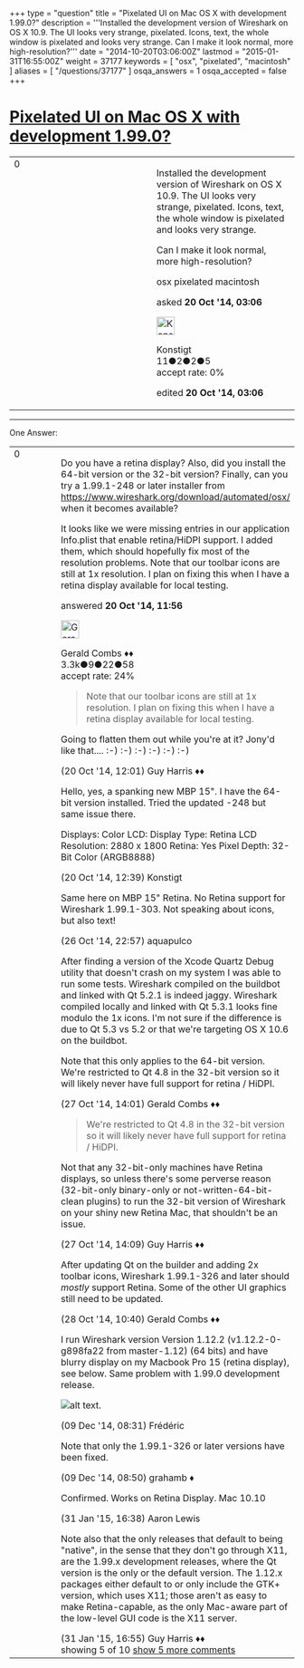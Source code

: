 +++
type = "question"
title = "Pixelated UI on Mac OS X with development 1.99.0?"
description = '''Installed the development version of Wireshark on OS X 10.9. The UI looks very strange, pixelated. Icons, text, the whole window is pixelated and looks very strange. Can I make it look normal, more high-resolution?'''
date = "2014-10-20T03:06:00Z"
lastmod = "2015-01-31T16:55:00Z"
weight = 37177
keywords = [ "osx", "pixelated", "macintosh" ]
aliases = [ "/questions/37177" ]
osqa_answers = 1
osqa_accepted = false
+++

<div class="headNormal">

# [Pixelated UI on Mac OS X with development 1.99.0?](/questions/37177/pixelated-ui-on-mac-os-x-with-development-1990)

</div>

<div id="main-body">

<div id="askform">

<table id="question-table" style="width:100%;"><colgroup><col style="width: 50%" /><col style="width: 50%" /></colgroup><tbody><tr class="odd"><td style="width: 30px; vertical-align: top"><div class="vote-buttons"><span id="post-37177-upvote" class="ajax-command post-vote up" rel="nofollow" title="I like this post (click again to cancel)"> </span><div id="post-37177-score" class="post-score" title="current number of votes">0</div><span id="post-37177-downvote" class="ajax-command post-vote down" rel="nofollow" title="I dont like this post (click again to cancel)"> </span> <span id="favorite-mark" class="ajax-command favorite-mark" rel="nofollow" title="mark/unmark this question as favorite (click again to cancel)"> </span><div id="favorite-count" class="favorite-count"></div></div></td><td><div id="item-right"><div class="question-body"><p>Installed the development version of Wireshark on OS X 10.9. The UI looks very strange, pixelated. Icons, text, the whole window is pixelated and looks very strange.</p><p>Can I make it look normal, more high-resolution?</p></div><div id="question-tags" class="tags-container tags"><span class="post-tag tag-link-osx" rel="tag" title="see questions tagged &#39;osx&#39;">osx</span> <span class="post-tag tag-link-pixelated" rel="tag" title="see questions tagged &#39;pixelated&#39;">pixelated</span> <span class="post-tag tag-link-macintosh" rel="tag" title="see questions tagged &#39;macintosh&#39;">macintosh</span></div><div id="question-controls" class="post-controls"></div><div class="post-update-info-container"><div class="post-update-info post-update-info-user"><p>asked <strong>20 Oct '14, 03:06</strong></p><img src="https://secure.gravatar.com/avatar/60a6e028c2b288b38e133662af95eb88?s=32&amp;d=identicon&amp;r=g" class="gravatar" width="32" height="32" alt="Konstigt&#39;s gravatar image" /><p><span>Konstigt</span><br />
<span class="score" title="11 reputation points">11</span><span title="2 badges"><span class="badge1">●</span><span class="badgecount">2</span></span><span title="2 badges"><span class="silver">●</span><span class="badgecount">2</span></span><span title="5 badges"><span class="bronze">●</span><span class="badgecount">5</span></span><br />
<span class="accept_rate" title="Rate of the user&#39;s accepted answers">accept rate:</span> <span title="Konstigt has no accepted answers">0%</span></p></div><div class="post-update-info post-update-info-edited"><p><span> edited <strong>20 Oct '14, 03:06</strong> </span></p></div></div><div id="comments-container-37177" class="comments-container"></div><div id="comment-tools-37177" class="comment-tools"></div><div class="clear"></div><div id="comment-37177-form-container" class="comment-form-container"></div><div class="clear"></div></div></td></tr></tbody></table>

------------------------------------------------------------------------

<div class="tabBar">

<span id="sort-top"></span>

<div class="headQuestions">

One Answer:

</div>

</div>

<span id="37205"></span>

<div id="answer-container-37205" class="answer">

<table style="width:100%;"><colgroup><col style="width: 50%" /><col style="width: 50%" /></colgroup><tbody><tr class="odd"><td style="width: 30px; vertical-align: top"><div class="vote-buttons"><span id="post-37205-upvote" class="ajax-command post-vote up" rel="nofollow" title="I like this post (click again to cancel)"> </span><div id="post-37205-score" class="post-score" title="current number of votes">0</div><span id="post-37205-downvote" class="ajax-command post-vote down" rel="nofollow" title="I dont like this post (click again to cancel)"> </span></div></td><td><div class="item-right"><div class="answer-body"><p>Do you have a retina display? Also, did you install the 64-bit version or the 32-bit version? Finally, can you try a 1.99.1-248 or later installer from <a href="https://www.wireshark.org/download/automated/osx/">https://www.wireshark.org/download/automated/osx/</a> when it becomes available?</p><p>It looks like we were missing entries in our application Info.plist that enable retina/HiDPI support. I added them, which should hopefully fix most of the resolution problems. Note that our toolbar icons are still at 1x resolution. I plan on fixing this when I have a retina display available for local testing.</p></div><div class="answer-controls post-controls"></div><div class="post-update-info-container"><div class="post-update-info post-update-info-user"><p>answered <strong>20 Oct '14, 11:56</strong></p><img src="https://secure.gravatar.com/avatar/6db117a984c6529df88330dc49fb1ee4?s=32&amp;d=identicon&amp;r=g" class="gravatar" width="32" height="32" alt="Gerald%20Combs&#39;s gravatar image" /><p><span>Gerald Combs ♦♦</span><br />
<span class="score" title="3332 reputation points"><span>3.3k</span></span><span title="9 badges"><span class="badge1">●</span><span class="badgecount">9</span></span><span title="22 badges"><span class="silver">●</span><span class="badgecount">22</span></span><span title="58 badges"><span class="bronze">●</span><span class="badgecount">58</span></span><br />
<span class="accept_rate" title="Rate of the user&#39;s accepted answers">accept rate:</span> <span title="Gerald Combs has 32 accepted answers">24%</span></p></div></div><div id="comments-container-37205" class="comments-container"><span id="37206"></span><div id="comment-37206" class="comment"><div id="post-37206-score" class="comment-score"></div><div class="comment-text"><blockquote><p>Note that our toolbar icons are still at 1x resolution. I plan on fixing this when I have a retina display available for local testing.</p></blockquote><p>Going to flatten them out while you're at it? Jony'd like that.... :-) :-) :-) :-) :-) :-)</p></div><div id="comment-37206-info" class="comment-info"><span class="comment-age">(20 Oct '14, 12:01)</span> <span class="comment-user userinfo">Guy Harris ♦♦</span></div></div><span id="37208"></span><div id="comment-37208" class="comment"><div id="post-37208-score" class="comment-score"></div><div class="comment-text"><p>Hello, yes, a spanking new MBP 15". I have the 64-bit version installed. Tried the updated -248 but same issue there.</p><p>Displays: Color LCD: Display Type: Retina LCD Resolution: 2880 x 1800 Retina: Yes Pixel Depth: 32-Bit Color (ARGB8888)</p></div><div id="comment-37208-info" class="comment-info"><span class="comment-age">(20 Oct '14, 12:39)</span> <span class="comment-user userinfo">Konstigt</span></div></div><span id="37366"></span><div id="comment-37366" class="comment"><div id="post-37366-score" class="comment-score"></div><div class="comment-text"><p>Same here on MBP 15" Retina. No Retina support for Wireshark 1.99.1-303. Not speaking about icons, but also text!</p></div><div id="comment-37366-info" class="comment-info"><span class="comment-age">(26 Oct '14, 22:57)</span> <span class="comment-user userinfo">aquapulco</span></div></div><span id="37377"></span><div id="comment-37377" class="comment"><div id="post-37377-score" class="comment-score"></div><div class="comment-text"><p>After finding a version of the Xcode Quartz Debug utility that doesn't crash on my system I was able to run some tests. Wireshark compiled on the buildbot and linked with Qt 5.2.1 is indeed jaggy. Wireshark compiled locally and linked with Qt 5.3.1 looks fine modulo the 1x icons. I'm not sure if the difference is due to Qt 5.3 vs 5.2 or that we're targeting OS X 10.6 on the buildbot.</p><p>Note that this only applies to the 64-bit version. We're restricted to Qt 4.8 in the 32-bit version so it will likely never have full support for retina / HiDPI.</p></div><div id="comment-37377-info" class="comment-info"><span class="comment-age">(27 Oct '14, 14:01)</span> <span class="comment-user userinfo">Gerald Combs ♦♦</span></div></div><span id="37378"></span><div id="comment-37378" class="comment"><div id="post-37378-score" class="comment-score"></div><div class="comment-text"><blockquote><p>We're restricted to Qt 4.8 in the 32-bit version so it will likely never have full support for retina / HiDPI.</p></blockquote><p>Not that any 32-bit-only machines have Retina displays, so unless there's some perverse reason (32-bit-only binary-only or not-written-64-bit-clean plugins) to run the 32-bit version of Wireshark on your shiny new Retina Mac, that shouldn't be an issue.</p></div><div id="comment-37378-info" class="comment-info"><span class="comment-age">(27 Oct '14, 14:09)</span> <span class="comment-user userinfo">Guy Harris ♦♦</span></div></div><span id="37414"></span><div id="comment-37414" class="comment not_top_scorer"><div id="post-37414-score" class="comment-score"></div><div class="comment-text"><p>After updating Qt on the builder and adding 2x toolbar icons, Wireshark 1.99.1-326 and later should <em>mostly</em> support Retina. Some of the other UI graphics still need to be updated.</p></div><div id="comment-37414-info" class="comment-info"><span class="comment-age">(28 Oct '14, 10:40)</span> <span class="comment-user userinfo">Gerald Combs ♦♦</span></div></div><span id="38495"></span><div id="comment-38495" class="comment not_top_scorer"><div id="post-38495-score" class="comment-score"></div><div class="comment-text"><p>I run Wireshark version Version 1.12.2 (v1.12.2-0-g898fa22 from master-1.12) (64 bits) and have blurry display on my Macbook Pro 15 (retina display), see below. Same problem with 1.99.0 development release.</p><p><img src="https://osqa-ask.wireshark.org/upfiles/capture_60EeIM6.png" alt="alt text" />.</p></div><div id="comment-38495-info" class="comment-info"><span class="comment-age">(09 Dec '14, 08:31)</span> <span class="comment-user userinfo">Frédéric</span></div></div><span id="38496"></span><div id="comment-38496" class="comment not_top_scorer"><div id="post-38496-score" class="comment-score"></div><div class="comment-text"><p>Note that only the 1.99.1-326 or later versions have been fixed.</p></div><div id="comment-38496-info" class="comment-info"><span class="comment-age">(09 Dec '14, 08:50)</span> <span class="comment-user userinfo">grahamb ♦</span></div></div><span id="39528"></span><div id="comment-39528" class="comment not_top_scorer"><div id="post-39528-score" class="comment-score"></div><div class="comment-text"><p>Confirmed. Works on Retina Display. Mac 10.10</p></div><div id="comment-39528-info" class="comment-info"><span class="comment-age">(31 Jan '15, 16:38)</span> <span class="comment-user userinfo">Aaron Lewis</span></div></div><span id="39529"></span><div id="comment-39529" class="comment not_top_scorer"><div id="post-39529-score" class="comment-score"></div><div class="comment-text"><p>Note also that the only releases that default to being "native", in the sense that they don't go through X11, are the 1.99.x development releases, where the Qt version is the only or the default version. The 1.12.x packages either default to or only include the GTK+ version, which uses X11; those aren't as easy to make Retina-capable, as the only Mac-aware part of the low-level GUI code is the X11 server.</p></div><div id="comment-39529-info" class="comment-info"><span class="comment-age">(31 Jan '15, 16:55)</span> <span class="comment-user userinfo">Guy Harris ♦♦</span></div></div></div><div id="comment-tools-37205" class="comment-tools"><span class="comments-showing"> showing 5 of 10 </span> <a href="#" class="show-all-comments-link">show 5 more comments</a></div><div class="clear"></div><div id="comment-37205-form-container" class="comment-form-container"></div><div class="clear"></div></div></td></tr></tbody></table>

</div>

<div class="paginator-container-left">

</div>

</div>

</div>


